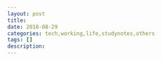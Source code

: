 ```yaml
---
layout: post
title: 
date: 2018-08-29
categories: tech,working,life,studynotes,others
tags: []
description: 
---
```


## 
